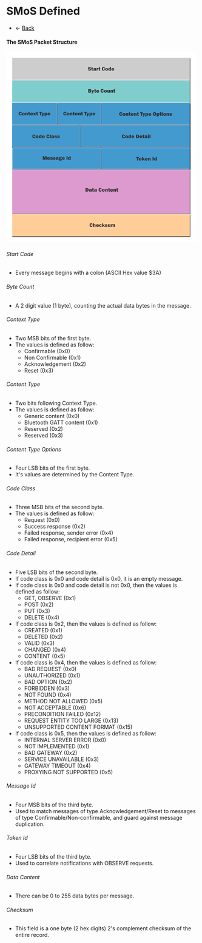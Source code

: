 # SMoS Defined

* <- [Back](README.md)

#### The SMoS Packet Structure

![SMoS Packet Structure](images/smos_packet_structure.png)

###### Start Code
  * Every message begins with a colon (ASCII Hex value $3A)

###### Byte Count
  * A 2 digit value (1 byte), counting the actual data bytes in the message.

###### Context Type
* Two MSB bits of the first byte.
* The values is defined as follow:
  + Confirmable (0x0)
  + Non Confirmable (0x1)
  + Acknowledgement (0x2)
  + Reset (0x3)

###### Content Type
* Two bits following Context Type.
* The values is defined as follow:
  + Generic content (0x0)
  + Bluetooth GATT content (0x1)
  + Reserved (0x2)
  + Reserved (0x3)

###### Content Type Options
* Four LSB bits of the first byte.
* It's values are determined by the Content Type.

###### Code Class
* Three MSB bits of the second byte.
* The values is defined as follow:
  + Request (0x0)
  + Success response (0x2)
  + Failed response, sender error (0x4)
  + Failed response, recipient error (0x5)

###### Code Detail
* Five LSB bits of the second byte.
* If code class is 0x0 and code detail is 0x0, it is an empty message.
* If code class is 0x0 and code detail is not 0x0, then the values is defined as follow:
  + GET, OBSERVE (0x1)
  + POST (0x2)
  + PUT (0x3)
  + DELETE (0x4)
* If code class is 0x2, then the values is defined as follow:
  + CREATED (0x1)
  + DELETED (0x2)
  + VALID (0x3)
  + CHANGED (0x4)
  + CONTENT (0x5)
* If code class is 0x4, then the values is defined as follow:
  + BAD REQUEST (0x0)
  + UNAUTHORIZED (0x1)
  + BAD OPTION (0x2)
  + FORBIDDEN (0x3)
  + NOT FOUND (0x4)
  + METHOD NOT ALLOWED (0x5)
  + NOT ACCEPTABLE (0x6)
  + PRECONDITION FAILED (0x12)
  + REQUEST ENTITY TOO LARGE (0x13)
  + UNSUPPORTED CONTENT FORMAT (0x15)
* If code class is 0x5, then the values is defined as follow:
  + INTERNAL SERVER ERROR (0x0)
  + NOT IMPLEMENTED (0x1)
  + BAD GATEWAY (0x2)
  + SERVICE UNAVAILABLE (0x3)
  + GATEWAY TIMEOUT (0x4)
  + PROXYING NOT SUPPORTED (0x5)

###### Message Id
* Four MSB bits of the third byte.
* Used to match messages of type Acknowledgement/Reset to messages of type Confirmable/Non-confirmable, and guard against message duplication.

###### Token Id
* Four LSB bits of the third byte.
* Used to correlate notifications with OBSERVE requests.

###### Data Content
  * There can be 0 to 255 data bytes per message.

###### Checksum
  * This field is a one byte (2 hex digits) 2's complement checksum of the entire record.

